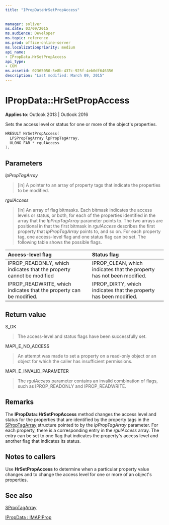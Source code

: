 ```yaml
---
title: "IPropDataHrSetPropAccess"
 
 
manager: soliver
ms.date: 03/09/2015
ms.audience: Developer
ms.topic: reference
ms.prod: office-online-server
ms.localizationpriority: medium
api_name:
- IPropData.HrSetPropAccess
api_type:
- COM
ms.assetid: 02365050-5e8b-437c-925f-4eb0df646356
description: "Last modified: March 09, 2015"
---
```


# IPropData::HrSetPropAccess

  
  
**Applies to**: Outlook 2013 | Outlook 2016 
  
Sets the access level or status for one or more of the object's properties.
  
```cpp
HRESULT HrSetPropAccess(
  LPSPropTagArray lpPropTagArray,
  ULONG FAR * rgulAccess
);
```

## Parameters

 _lpPropTagArray_
  
> [in] A pointer to an array of property tags that indicate the properties to be modified. 
    
 _rgulAccess_
  
> [in] An array of flag bitmasks. Each bitmask indicates the access levels or status, or both, for each of the properties identified in the array that the  _lpPropTagArray_ parameter points to. The two arrays are positional in that the first bitmask in  _rgulAccess_ describes the first property that  _lpPropTagArray_ points to, and so on. For each property tag, one access-level flag and one status flag can be set. The following table shows the possible flags. 
    
|**Access-level flag**|**Status flag**|
|:-----|:-----|
|IPROP_READONLY, which indicates that the property cannot be modified  <br/> |IPROP_CLEAN, which indicates that the property has not been modified.  <br/> |
|IPROP_READWRITE, which indicates that the property can be modified.  <br/> |IPROP_DIRTY, which indicates that the property has been modified.  <br/> |
   
## Return value

S_OK 
  
> The access-level and status flags have been successfully set.
    
MAPI_E_NO_ACCESS 
  
> An attempt was made to set a property on a read-only object or an object for which the caller has insufficient permissions.
    
MAPI_E_INVALID_PARAMETER 
  
> The  _rgulAccess_ parameter contains an invalid combination of flags, such as IPROP_READONLY and IPROP_READWRITE. 
    
## Remarks

The **IPropData::HrSetPropAccess** method changes the access level and status for the properties that are identified by the property tags in the [SPropTagArray](sproptagarray.md) structure pointed to by the  _lpPropTagArray_ parameter. For each property, there is a corresponding entry in the _rgulAccess_ array. The entry can be set to one flag that indicates the property's access level and another flag that indicates its status. 
  
## Notes to callers

Use **HrSetPropAccess** to determine when a particular property value changes and to change the access level for one or more of an object's properties. 
  
## See also



[SPropTagArray](sproptagarray.md)
  
[IPropData : IMAPIProp](ipropdataimapiprop.md)

